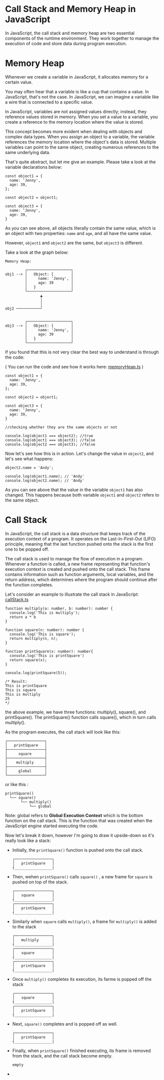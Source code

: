 # Call Stack and Memory Heap in JavaScript

In JavaScript, the call stack and memory heap are two essential components of the runtime environment. They work together to manage the execution of code and store data during program execution.

# Memory Heap

Whenever we create a variable in JavaScript, it allocates memory for a certain value. 

You may often hear that a variable is like a cup that contains a value. In JavaScript, that's not the case. In JavaScript, we can imagine a variable like a wire that is connected to a specific value.

In JavaScript, variables are not assigned values directly; instead, they reference values stored in memory. When you set a value to a variable, you create a reference to the memory location where the value is stored.

This concept becomes more evident when dealing with objects and complex data types. When you assign an object to a variable, the variable references the memory location where the object's data is stored. Multiple variables can point to the same object, creating numerous references to the same underlying data.

That's quite abstract, but let me give an example. Please take a look at the variable declarations below: 

```
const object1 = {
  name: 'Jenny',
  age: 39,
};

const object2 = object1;

const object3 = {
  name: 'Jenny',
  age: 39,
}
```

As you can see above, all objects literally contain the same value, which is an object with two properties: `name` and `age`, and all have the same value. 

However, `object1` and `object2` are the same, but `object3` is different. 

Take a look at the graph below: 

```
Memory Heap:

         ┌────────────────────┐
obj1 --> │   Object: {        │
         │     name: 'Jenny', │
         │     age: 39        │
         │   }                │
         └────────────────────┘
                ▲
                │
                │
obj2 ───────────┘
                
                
         ┌────────────────────┐
obj3 --> │   Object: {        │
         │     name: 'Jenny', │
         │     age: 39        │
         │   }                │
         └────────────────────┘
```
If you found that this is not very clear the best way to understand is through the code: 

( You can run the code and see how it works here: [memoryHeap.ts](./memoryHeap.ts) )

```
const object1 = {
  name: 'Jenny',
  age: 39,
};

const object2 = object1;

const object3 = {
  name: 'Jenny',
  age: 39,
}

//checking whether they are the same objects or not

console.log(object1 === object2); //true
console.log(object1 === object3); //false
console.log(object2 === object3); //false
```

Now let's see how this is in action. Let's change the value in `object2`, and let's see what happens: 

```
object2.name = 'Andy';

console.log(object1.name); // 'Andy'
console.log(object2.name); // 'Andy'
```

As you can see above that the value in the variable `object1` has also changed. This happens because both variable `object1` and `object2` refers to the same object.

# Call Stack

In JavaScript, the call stack is a data structure that keeps track of the execution context of a program. It operates on the Last-In-First-Out (LIFO) principle, meaning that the last function pushed onto the stack is the first one to be popped off.

The call stack is used to manage the flow of execution in a program. Whenever a function is called, a new frame representing that function's execution context is created and pushed onto the call stack. This frame contains information such as function arguments, local variables, and the return address, which determines where the program should continue after the function completes.

Let's consider an example to illustrate the call stack in JavaScript:
[callStack.ts](./callStack.ts)

```
function multiply(a: number, b: number): number {
  console.log('This is multiply');
  return a * b
}

function square(n: number): number {
  console.log('This is square');
  return multiply(n, n);
}

function printSquare(x: number): number{
  console.log('This is printSquare')
  return square(x);
}

console.log(printSquare(5));

/* Result:
This is printSquare
This is square
This is multiply
25
*/
```

the above example, we have three functions: multiply(), square(), and printSquare(). The printSquare() function calls square(), which in turn calls multiply().

As the program executes, the call stack will look like this:

```
┌─────────────────┐
│   printSquare   │
├─────────────────┤
│     square      │
├─────────────────┤
│    multiply     │
├─────────────────┤
│     global      │
└─────────────────┘
```

or like this : 

```
printSquare()
  └── square()
       └── multiply()
           └── global
```

Note: global refers to **Global Execution Context** which is the bottom function on the call stack. This is the function that was created when the JavaScript engine started executing the code.

Now let's break it down, however I'm going to draw it upside-down so it's really look like a stack: 

- Initially, the `printSquare()` function is pushed onto the call stack. 
  ```
  ┌─────────────────┐
  │   printSquare   │
  ┤_________________|
  ```
- Then, wehen `printSquare()` calls `square()` , a new frame for `square` is pushed on top of the stack.  
  ```
  ┌─────────────────┐
  │   square        │
  ┤_________________|
  ┌─────────────────┐
  │   printSquare   │
  ┤_________________|
  ```
- Similarly when `square` calls `multiply()`, a frame for `multiply()` is added to the stack
  ```
  ┌─────────────────┐
  │   multiply      │
  ┤_________________|
  ┌─────────────────┐
  │   square        │
  ┤_________________|
  ┌─────────────────┐
  │   printSquare   │
  ┤_________________|
  ```
- Once `multiply()` completes its execution, its farme is popped off the stack
  ```
  ┌─────────────────┐
  │   square        │
  ┤_________________|
  ┌─────────────────┐
  │   printSquare   │
  ┤_________________|
  ```
- Next, `square()` completes and is popped off as well. 
  ```
  ┌─────────────────┐
  │   printSquare   │
  ┤_________________|
  ```
- Finally, when `printSquare()` finished executing, its frame is removed from the stack, and the call stack become empty. 
  ```
  empty
  ```
- 